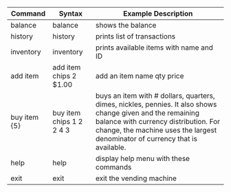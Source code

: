 Command  | Syntax  | Example Description  |
| ------ | ------- | -------------------- |
balance	| balance | shows the balance |
history	| history | prints list of transactions |
inventory | inventory | prints available items with name and ID |
add item <str> <int> <float> | add item chips 2 $1.00 | add an item name qty price |
buy item <str> {5}<int>	| buy item chips 1 2 2 4 3 | buys an item with # dollars, quarters, dimes, nickles, pennies. It also shows change given and the remaining balance with currency distribution. For change, the machine uses the largest denominator of currency that is available. |
help  | help  | display help menu with these commands |
exit  | exit  | exit the vending machine |
